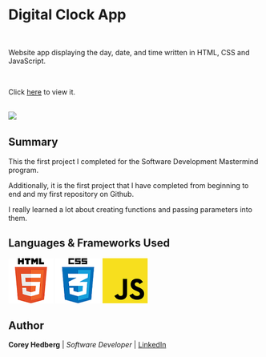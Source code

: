 # Digital Clock App

<br>

Website app displaying the day, date, and time written in HTML, CSS and JavaScript.

<br>

Click [here](https://cheddrs.github.io/digital_clock_app/) to view it.

<br>

<image src="media/screenshot.png">

## Summary

This the first project I completed for the Software Development Mastermind program.

Additionally, it is the first project that I have completed from beginning to end and my first repository on Github.

I really learned a lot about creating functions and passing parameters into them.

## Languages & Frameworks Used

<img src="media/html.png"> <img src="media/css.png"> <img src="media/js.png">

## Author

**Corey Hedberg** | _Software Developer_ | [LinkedIn](https://www.linkedin.com/in/coreyhedberg/)
